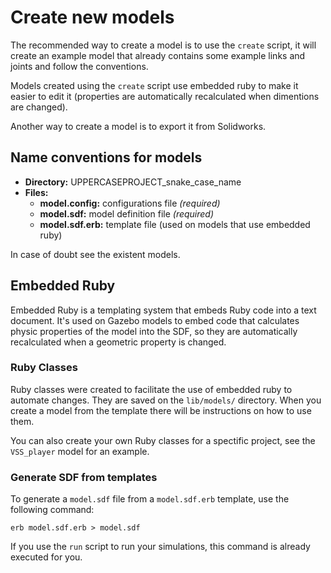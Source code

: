 # Create new models
The recommended way to create a model is to use the `create`  script, it will create an example model that already contains some example links and joints and follow the conventions.

Models created using the `create` script use embedded ruby to make it easier to edit it (properties are automatically recalculated when dimentions are changed).

Another way to create a model is to export it from Solidworks.

## Name conventions for models

* **Directory:** UPPERCASEPROJECT_snake_case_name
* **Files:**
  * **model.config:** configurations file _(required)_
  * **model.sdf:** model definition file _(required)_
  * **model.sdf.erb:** template file (used on models that use embedded ruby)

In case of doubt see the existent models.

## Embedded Ruby

Embedded Ruby is a templating system that embeds Ruby code into a text document.
It's used on Gazebo models to embed code that calculates physic properties of the model into the SDF, so they are automatically recalculated when a geometric property is changed.

### Ruby Classes

Ruby classes were created to facilitate the use of embedded ruby to automate changes.
They are saved on the `lib/models/` directory. When you create a model from the template there will be instructions on how to use them.

You can also create your own Ruby classes for a spectific project, see the `VSS_player` model for an example.

### Generate SDF from templates

To generate a `model.sdf` file from a `model.sdf.erb` template, use the following command:

``` shell
erb model.sdf.erb > model.sdf
```

If you use the `run` script to run your simulations, this command is already executed for you.
